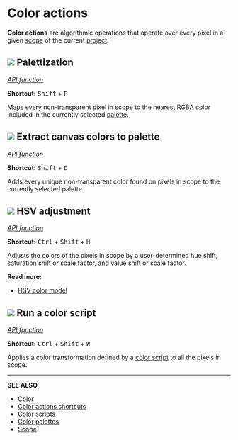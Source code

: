 # Color actions

**Color actions** are algorithmic operations that operate over every pixel in a given [scope](./scope.md) of the current [project](./project.md).

## ![](https://raw.githubusercontent.com/jbunke/stipple-effect/master/res/icons/palettize.png) Palettization

[*API function*](../se-api/project.md#palettize)

**Shortcut:** <kbd>Shift</kbd> + <kbd>P</kbd>

Maps every non-transparent pixel in scope to the nearest RGBA color included in the currently selected [palette](./palette.md).

## ![](https://raw.githubusercontent.com/jbunke/stipple-effect/master/res/icons/contents_to_palette.png) Extract canvas colors to palette

[*API function*](../se-api/project.md#extract_to_pal)

**Shortcut:** <kbd>Shift</kbd> + <kbd>D</kbd>

Adds every unique non-transparent color found on pixels in scope to the currently selected palette.

## ![](https://raw.githubusercontent.com/jbunke/stipple-effect/master/res/icons/hsv_shift.png) HSV adjustment

[*API function*](../se-api/project.md#hsv_shift)

**Shortcut:** <kbd>Ctrl</kbd> + <kbd>Shift</kbd> + <kbd>H</kbd>

Adjusts the colors of the pixels in scope by a user-determined hue shift, saturation shift or scale factor, and value shift or scale factor.

**Read more:**

* [HSV color model](./color.md#hsv)

## ![](https://raw.githubusercontent.com/jbunke/stipple-effect/master/res/icons/color_script.png) Run a color script

[*API function*](../se-api/project.md#color_script)

**Shortcut:** <kbd>Ctrl</kbd> + <kbd>Shift</kbd> + <kbd>W</kbd>

Applies a color transformation defined by a [color script](./color-scripts.md) to all the pixels in scope.

---

**SEE ALSO**

* [Color](./color.md)
* [Color actions shortcuts](./shortcuts.md#color-actions)
* [Color scripts](./color-scripts.md)
* [Color palettes](./palette.md)
* [Scope](./scope.md)
